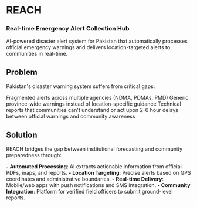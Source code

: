 # REACH
### Real-time Emergency Alert Collection Hub
AI-powered disaster alert system for Pakistan that automatically processes official emergency warnings and delivers location-targeted alerts to communities in real-time.

## Problem
Pakistan's disaster warning system suffers from critical gaps:

Fragmented alerts across multiple agencies (NDMA, PDMAs, PMD)
Generic province-wide warnings instead of location-specific guidance
Technical reports that communities can't understand or act upon
2-6 hour delays between official warnings and community awareness

## Solution
REACH bridges the gap between institutional forecasting and community preparedness through:

**- Automated Processing**: AI extracts actionable information from official PDFs, maps, and reports.
**- Location Targeting**: Precise alerts based on GPS coordinates and administrative boundaries.
**- Real-time Delivery**: Mobile/web apps with push notifications and SMS integration.
**- Community Integration**: Platform for verified field officers to submit ground-level reports.
